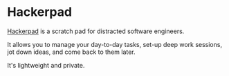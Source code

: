 # Hackerpad

[Hackerpad](https://hackerpad.info) is a scratch pad for distracted software engineers.

It allows you to manage your day-to-day tasks, set-up deep work sessions, jot down ideas, and come back to them later.

It's lightweight and private.
